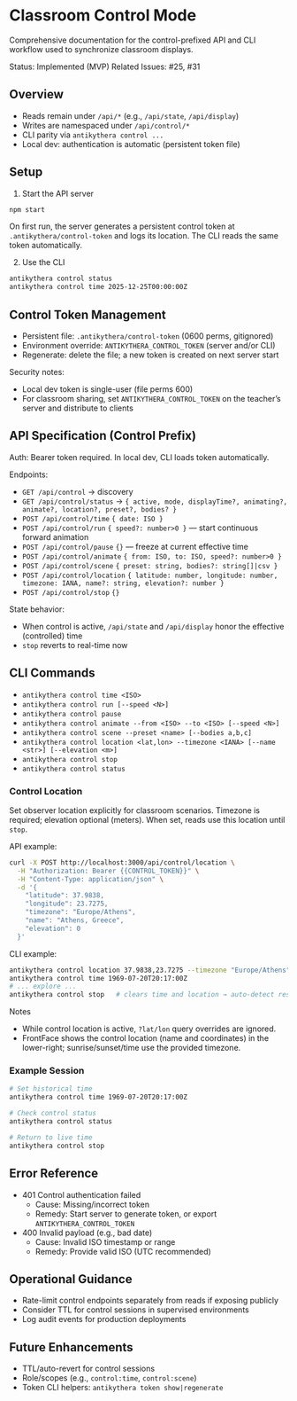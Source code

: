 # Classroom Control Mode

Comprehensive documentation for the control-prefixed API and CLI workflow used to synchronize classroom displays.

Status: Implemented (MVP)
Related Issues: #25, #31

## Overview
- Reads remain under `/api/*` (e.g., `/api/state`, `/api/display`)
- Writes are namespaced under `/api/control/*`
- CLI parity via `antikythera control ...`
- Local dev: authentication is automatic (persistent token file)

## Setup
1) Start the API server
```bash
npm start
```
On first run, the server generates a persistent control token at `.antikythera/control-token` and logs its location. The CLI reads the same token automatically.

2) Use the CLI
```bash
antikythera control status
antikythera control time 2025-12-25T00:00:00Z
```

## Control Token Management
- Persistent file: `.antikythera/control-token` (0600 perms, gitignored)
- Environment override: `ANTIKYTHERA_CONTROL_TOKEN` (server and/or CLI)
- Regenerate: delete the file; a new token is created on next server start

Security notes:
- Local dev token is single-user (file perms 600)
- For classroom sharing, set `ANTIKYTHERA_CONTROL_TOKEN` on the teacher’s server and distribute to clients

## API Specification (Control Prefix)
Auth: Bearer token required. In local dev, CLI loads token automatically.

Endpoints:
- `GET /api/control` → discovery
- `GET /api/control/status` → `{ active, mode, displayTime?, animating?, animate?, location?, preset?, bodies? }`
- `POST /api/control/time` `{ date: ISO }`
- `POST /api/control/run` `{ speed?: number>0 }` — start continuous forward animation
- `POST /api/control/pause` `{}` — freeze at current effective time
- `POST /api/control/animate` `{ from: ISO, to: ISO, speed?: number>0 }`
- `POST /api/control/scene` `{ preset: string, bodies?: string[]|csv }`
- `POST /api/control/location` `{ latitude: number, longitude: number, timezone: IANA, name?: string, elevation?: number }`
- `POST /api/control/stop` `{}`

State behavior:
- When control is active, `/api/state` and `/api/display` honor the effective (controlled) time
- `stop` reverts to real-time now

## CLI Commands
- `antikythera control time <ISO>`
- `antikythera control run [--speed <N>]`
- `antikythera control pause`
- `antikythera control animate --from <ISO> --to <ISO> [--speed <N>]`
- `antikythera control scene --preset <name> [--bodies a,b,c]`
- `antikythera control location <lat,lon> --timezone <IANA> [--name <str>] [--elevation <m>]`
- `antikythera control stop`
- `antikythera control status`

### Control Location

Set observer location explicitly for classroom scenarios. Timezone is required; elevation optional (meters). When set, reads use this location until `stop`.

API example:
```bash
curl -X POST http://localhost:3000/api/control/location \
  -H "Authorization: Bearer {{CONTROL_TOKEN}}" \
  -H "Content-Type: application/json" \
  -d '{
    "latitude": 37.9838,
    "longitude": 23.7275,
    "timezone": "Europe/Athens",
    "name": "Athens, Greece",
    "elevation": 0
  }'
```

CLI example:
```bash
antikythera control location 37.9838,23.7275 --timezone "Europe/Athens" --name "Athens, Greece"
antikythera control time 1969-07-20T20:17:00Z
# ... explore ...
antikythera control stop   # clears time and location → auto-detect resumes
```

Notes
- While control location is active, `?lat/lon` query overrides are ignored.
- FrontFace shows the control location (name and coordinates) in the lower-right; sunrise/sunset/time use the provided timezone.

### Example Session
```bash
# Set historical time
antikythera control time 1969-07-20T20:17:00Z

# Check control status
antikythera control status

# Return to live time
antikythera control stop
```

## Error Reference
- 401 Control authentication failed
  - Cause: Missing/incorrect token
  - Remedy: Start server to generate token, or export `ANTIKYTHERA_CONTROL_TOKEN`
- 400 Invalid payload (e.g., bad date)
  - Cause: Invalid ISO timestamp or range
  - Remedy: Provide valid ISO (UTC recommended)

## Operational Guidance
- Rate-limit control endpoints separately from reads if exposing publicly
- Consider TTL for control sessions in supervised environments
- Log audit events for production deployments

## Future Enhancements
- TTL/auto-revert for control sessions
- Role/scopes (e.g., `control:time`, `control:scene`)
- Token CLI helpers: `antikythera token show|regenerate`